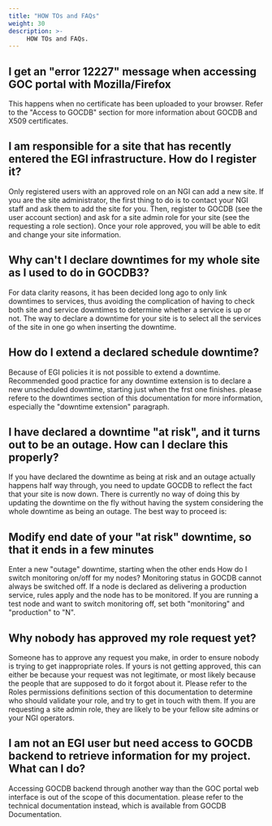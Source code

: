 ```yaml
---
title: "HOW TOs and FAQs"
weight: 30
description: >-
     HOW TOs and FAQs.
---
```


## I get an "error 12227" message when accessing GOC portal with Mozilla/Firefox

This happens when no certificate has been uploaded to your browser. Refer to the
"Access to GOCDB" section for more information about GOCDB and X509 certificates.

<!-- markdownlint-disable no-inline-html -->
## I am responsible for a site that has recently entered the EGI infrastructure. How do I register it?
<!-- markdownlint-enable no-inline-html -->

Only registered users with an approved role on an NGI can add a new site. If you
are the site administrator, the first thing to do is to contact your NGI staff
and ask them to add the site for you. Then, register to GOCDB (see the user
account section) and ask for a site admin role for your site (see the requesting
a role section). Once your role approved, you will be able to edit and change
your site information.

## Why can't I declare downtimes for my whole site as I used to do in GOCDB3?

For data clarity reasons, it has been decided long ago to only link downtimes to
services, thus avoiding the complication of having to check both site and
service downtimes to determine whether a service is up or not. The way to
declare a downtime for your site is to select all the services of the site in
one go when inserting the downtime.

## How do I extend a declared schedule downtime?

Because of EGI policies it is not possible to extend a downtime. Recommended
good practice for any downtime extension is to declare a new unscheduled
downtime, starting just when the frst one finishes. please refere to the
downtimes section of this documentation for more information, especially the
"downtime extension" paragraph.

<!-- markdownlint-disable no-inline-html -->
## I have declared a downtime "at risk", and it turns out to be an outage. How can I declare this properly?
<!-- markdownlint-enable no-inline-html -->

If you have declared the downtime as being at risk and an outage actually happens
half way through, you need to update GOCDB to reflect the fact that your site is
now down. There is currently no way of doing this by updating the downtime on the
fly without having the system considering the whole downtime as being an outage.
The best way to proceed is:

## Modify end date of your "at risk" downtime, so that it ends in a few minutes

Enter a new "outage" downtime, starting when the other ends
How do I switch monitoring on/off for my nodes?
Monitoring status in GOCDB cannot always be switched off. If a node is declared
as delivering a production service, rules apply and the node has to be monitored.
If you are running a test node and want to switch monitoring off, set both
"monitoring" and "production" to "N".

## Why nobody has approved my role request yet?

Someone has to approve any request you make, in order to ensure nobody is trying
to get inappropriate roles. If yours is not getting approved, this can either be
because your request was not legitimate, or most likely because the people that
are supposed to do it forgot about it. Please refer to the Roles permissions
definitions section of this documentation to determine who should validate your
role, and try to get in touch with them. If you are requesting a site admin role,
they are likely to be your fellow site admins or your NGI operators.

<!-- markdownlint-disable no-inline-html -->
## I am not an EGI user but need access to GOCDB backend to retrieve information for my project. What can I do?
<!-- markdownlint-enable no-inline-html -->

Accessing GOCDB backend through another way than the GOC portal web interface is
out of the scope of this documentation. please refer to the technical
documentation instead, which is available from  GOCDB Documentation.
